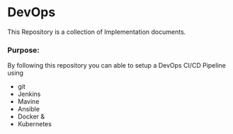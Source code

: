 # DevOps

This Repository is a collection of Implementation documents. 

### Purpose:
By following this repository you can able to setup a DevOps CI/CD Pipeline using
- git
- Jenkins
- Mavine
- Ansible
- Docker &
- Kubernetes

